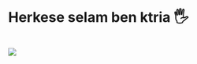 
<p align="center">
<h1>Herkese selam ben ktria 🖐️</h1>
  <samp>
    <br><img src="https://komarev.com/ghpvc/?username=ktriacxx">
  </samp>
</p>
